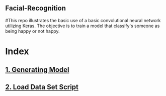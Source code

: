 ## Facial-Recognition

#This repo illustrates the basic use of a basic convolutional neural network utilizing Keras. The objective is to train a model
that classify's someone as being happy or not happy. 

# Index

## [1. Generating Model](https://github.com/MohammadBakir/Facial-Recognition/blob/master/Facial%20Recognition.ipynb)



## [2. Load Data Set Script](https://github.com/MohammadBakir/Facial-Recognition/blob/master/kt_utils.py)



